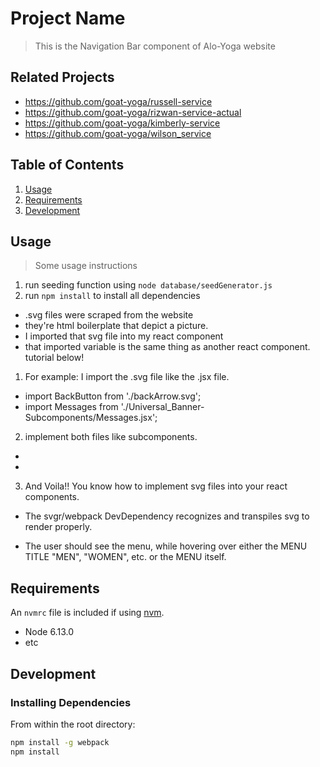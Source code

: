 # Project Name

> This is the Navigation Bar component of Alo-Yoga website

## Related Projects

  - https://github.com/goat-yoga/russell-service
  - https://github.com/goat-yoga/rizwan-service-actual
  - https://github.com/goat-yoga/kimberly-service
  - https://github.com/goat-yoga/wilson_service

## Table of Contents

1. [Usage](#Usage)
1. [Requirements](#requirements)
1. [Development](#development)

## Usage

> Some usage instructions
1. run seeding function using `node database/seedGenerator.js`
2. run `npm install` to install all dependencies

<!-- Regarding svgr/webpack -->
- .svg files were scraped from the website
- they're html boilerplate that depict a picture.
- I imported that svg file into my react component
- that imported variable is the same thing as another react component.
tutorial below!

1. For example: I import the .svg file like the .jsx file.
  - import BackButton from './backArrow.svg';
  - import Messages from './Universal_Banner-Subcomponents/Messages.jsx';

2. implement both files like subcomponents.
  - <BackButton />
  - <Messages />

3. And Voila!! You know how to implement svg files into your react components.

- The svgr/webpack DevDependency recognizes and transpiles svg to render properly.

<!-- Regarding the menu -->
  - The user should see the menu, while hovering over either the MENU TITLE "MEN", "WOMEN", etc. or the MENU itself.

## Requirements

An `nvmrc` file is included if using [nvm](https://github.com/creationix/nvm).

- Node 6.13.0
- etc

## Development

### Installing Dependencies

From within the root directory:

```sh
npm install -g webpack
npm install
```

